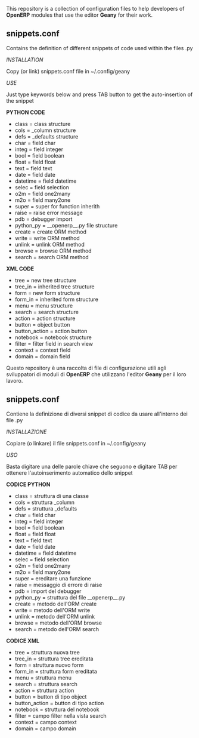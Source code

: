 This repository is a collection of configuration files to help developers of **OpenERP** modules that use the editor **Geany** for their work.

## snippets.conf

Contains the definition of different snippets of code used within the files .py

*INSTALLATION*

Copy (or link) snippets.conf file in ~/.config/geany

*USE*

Just type keywords below and press TAB button to get the auto-insertion of the snippet

**PYTHON CODE**

* class = class structure
* cols = _column structure
* defs = _defaults structure
* char = field char
* integ = field integer
* bool = field boolean
* float = field float
* text = field text
* date = field date
* datetime = field datetime
* selec = field selection
* o2m = field one2many
* m2o = field many2one
* super = super for function inherith
* raise = raise error message
* pdb = debugger import
* python\_py = \_\_openerp\_\_.py file structure
* create = create ORM method
* write = write ORM method
* unlink = unlink ORM method
* browse = browse ORM method
* search = search ORM method

**XML CODE**

* tree = new tree structure
* tree_in = inherited tree structure
* form = new form structure
* form_in = inherited form structure
* menu = menu structure
* search = search structure
* action = action structure
* button = object button
* button_action = action button
* notebook = notebook structure
* filter = filter field in search view
* context = context field
* domain = domain field

Questo repository è una raccolta di file di configurazione utili agli sviluppatori di moduli di **OpenERP** che utilizzano l'editor **Geany** per il loro lavoro.

## snippets.conf

Contiene la definizione di diversi snippet di codice da usare all'interno dei file .py

*INSTALLAZIONE*

Copiare (o linkare) il file snippets.conf in ~/.config/geany

*USO*

Basta digitare una delle parole chiave che seguono e digitare TAB per ottenere l'autoinserimento automatico dello snippet

**CODICE PYTHON**

* class = struttura di una classe
* cols = struttura _column
* defs = struttura _defaults
* char = field char
* integ = field integer
* bool = field boolean
* float = field float
* text = field text
* date = field date
* datetime = field datetime
* selec = field selection
* o2m = field one2many
* m2o = field many2one
* super = ereditare una funzione
* raise = messaggio di errore di raise
* pdb = import del debugger
* python\_py = struttura del file \_\_openerp\_\_.py
* create = metodo dell'ORM create
* write = metodo dell'ORM write
* unlink = metodo dell'ORM unlink
* browse = metodo dell'ORM browse
* search = metodo dell'ORM search

**CODICE XML**

* tree = struttura nuova tree
* tree_in = struttura tree ereditata
* form = struttura nuovo form
* form_in = struttura form ereditata
* menu = struttura menu
* search = struttura search
* action = struttura action
* button = button di tipo object
* button_action = button di tipo action
* notebook = struttura del notebook
* filter = campo filter nella vista search
* context = campo context
* domain = campo domain
